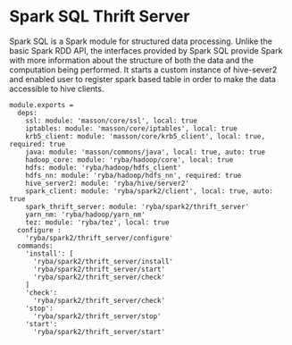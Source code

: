 
# Spark SQL Thrift Server

Spark SQL is a Spark module for structured data processing. 
Unlike the basic Spark RDD API, the interfaces provided by Spark SQL provide Spark 
with more information about the structure of both the data and the computation being performed. 
It starts a custom instance of hive-sever2 and enabled user to register spark based table
in order to make the data accessible to hive clients.

    module.exports =
      deps:
        ssl: module: 'masson/core/ssl', local: true
        iptables: module: 'masson/core/iptables', local: true
        krb5_client: module: 'masson/core/krb5_client', local: true, required: true
        java: module: 'masson/commons/java', local: true, auto: true
        hadoop_core: module: 'ryba/hadoop/core', local: true
        hdfs: module: 'ryba/hadoop/hdfs_client'
        hdfs_nn: module: 'ryba/hadoop/hdfs_nn', required: true
        hive_server2: module: 'ryba/hive/server2'
        spark_client: module: 'ryba/spark2/client', local: true, auto: true
        spark_thrift_server: module: 'ryba/spark2/thrift_server'
        yarn_nm: 'ryba/hadoop/yarn_nm'
        tez: module: 'ryba/tez', local: true
      configure :
        'ryba/spark2/thrift_server/configure'
      commands:
        'install': [
          'ryba/spark2/thrift_server/install'
          'ryba/spark2/thrift_server/start'
          'ryba/spark2/thrift_server/check'
        ]
        'check':
          'ryba/spark2/thrift_server/check'
        'stop':
          'ryba/spark2/thrift_server/stop'
        'start':
          'ryba/spark2/thrift_server/start'
